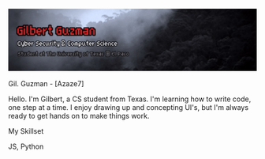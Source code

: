 [![Header](header.gif "Header")](https://azaze7.github.io)

Gil. Guzman - [Azaze7]

Hello. I'm Gilbert, a CS student from Texas. 
I'm learning how to write code, one step at a time. 
I enjoy drawing up and concepting UI's, but I'm always ready to get hands on to make things work.

My Skillset

JS, Python

